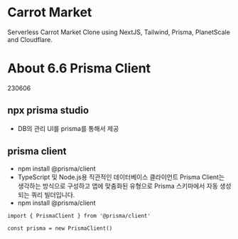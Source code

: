 # Carrot Market

Serverless Carrot Market Clone using NextJS, Tailwind, Prisma, PlanetScale and Cloudflare.

# About 6.6 Prisma Client

230606

## npx prisma studio

- DB의 관리 UI를 prisma를 통해서 제공

## prisma client

- npm install @prisma/client
- TypeScript 및 Node.js용 직관적인 데이터베이스 클라이언트
  Prisma Client는 생각하는 방식으로 구성하고 앱에 맞춤화된 유형으로 Prisma 스키마에서 자동 생성되는 쿼리 빌더입니다.
- npm install @prisma/client

```
import { PrismaClient } from '@prisma/client'

const prisma = new PrismaClient()
```
